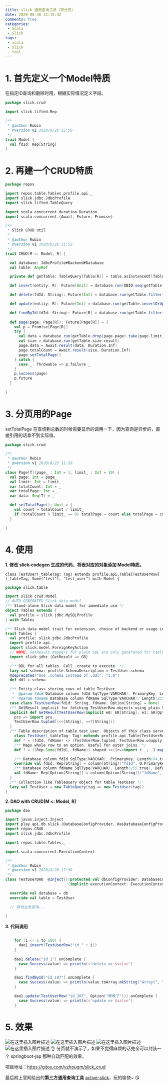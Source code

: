 ```yaml
---
title: slick 通用查询工具（带分页）
date: 2020-08-30 11:15:42
comments: true
categories:
 - Scala
 - Slick
tags: 
 - scala
 - slick
 - tool
---
```

# 1. 首先定义一个Model特质
在指定ID查询和删除时用，根据实际情况定义字段。

```scala
package slick.crud

import slick.lifted.Rep

/**
 * @author Rubin
 * @version v1 2020/8/26 12:50
 */
trait Model {
  val fdId: Rep[String]
}
```

# 2. 再建一个CRUD特质
```scala
package repos

import repos.table.Tables.profile.api._
import slick.jdbc.JdbcProfile
import slick.lifted.TableQuery

import scala.concurrent.duration.Duration
import scala.concurrent.{Await, Future, Promise}

/**
 * Slick CRUD util
 *
 * @author Rubin
 * @version v1 2020/8/26 11:52
 */
trait CRUD[M <: Model, R] {

  val database: JdbcProfile#Backend#Database
  val table: AnyRef

  private def getTable: TableQuery[Table[R]] = table.asInstanceOf[TableQuery[Table[R]]]

  def insert(entity: R): Future[Unit] = database.run(DBIO.seq(getTable += entity))

  def delete(fdId: String): Future[Int] = database.run(getTable.filter(_.asInstanceOf[M].fdId === fdId).delete)

  def update(entity: R): Future[Int] = database.run(getTable.insertOrUpdate(entity))

  def findById(fdId: String): Future[R] = database.run(getTable.filter(_.asInstanceOf[M].fdId === fdId).result.head)
  
  def page(page: Page[R]): Future[Page[R]] = {
    val p = Promise[Page[R]]
    try {
      val data = database.run(getTable.drop(page.page).take(page.limit).result)
      val size = database.run(getTable.size.result)
      page.data = Await.result(data, Duration.Inf)
      page.totalCount = Await.result(size, Duration.Inf)
      page.setTotalPage()
    } catch {
      case _: Throwable => p.failure _
    }
    p.success(page)
    p.future
  }
  
}
```

# 3. 分页用的Page

setTotalPage 在查询到总数的时候需要显示的调用一下，因为查询是异步的，直接引用的话拿不到实际值。
```scala
package slick.crud

/**
 * @author Rubin
 * @version v1 2020/8/25 11:20
 */
class Page[T](page_ : Int = 1, limit_ : Int = 10) {
  val page: Int = page_
  val limit: Int = limit_
  var totalCount: Int = _
  var totalPage: Int = _
  var data: Seq[T] = _

  def setTotalPage(): Unit = {
    val count = totalCount / limit_
    if (totalCount % limit_ == 0) totalPage = count else totalPage = count + 1
  }

}
```
# 4. 使用
**1. 修改 slick-codegen 生成的代码，将表对应的对象添加 Model特质。**

``
class TestUser(_tableTag: Tag) extends profile.api.Table[TestUserRow](_tableTag, Some("test"), "test_user") with Model {
``

```scala
package slick.table

import slick.crud.Model
// AUTO-GENERATED Slick data model
/** Stand-alone Slick data model for immediate use */
object Tables extends {
  val profile = slick.jdbc.MySQLProfile
} with Tables

/** Slick data model trait for extension, choice of backend or usage in the cake pattern. (Make sure to initialize this late.) */
trait Tables {
  val profile: slick.jdbc.JdbcProfile
  import profile.api._
  import slick.model.ForeignKeyAction
  // NOTE: GetResult mappers for plain SQL are only generated for tables where Slick knows how to map the types of all columns.
  import slick.jdbc.{GetResult => GR}

  /** DDL for all tables. Call .create to execute. */
  lazy val schema: profile.SchemaDescription = TestUser.schema
  @deprecated("Use .schema instead of .ddl", "3.0")
  def ddl = schema

  /** Entity class storing rows of table TestUser
   *  @param fdid Database column fdId SqlType(VARCHAR), PrimaryKey, Length(64,true)
   *  @param fdname Database column fdName SqlType(VARCHAR), Length(255,true), Default(None) */
  case class TestUserRow(fdid: String, fdname: Option[String] = None)
  /** GetResult implicit for fetching TestUserRow objects using plain SQL queries */
  implicit def GetResultTestUserRow(implicit e0: GR[String], e1: GR[Option[String]]): GR[TestUserRow] = GR{
    prs => import prs._
    TestUserRow.tupled((<<[String], <<?[String]))
  }
  /** Table description of table test_user. Objects of this class serve as prototypes for rows in queries. */
    class TestUser(_tableTag: Tag) extends profile.api.Table[TestUserRow](_tableTag, Some("test"), "test_user") with Model {
    def * = (fdId, fdName) <> (TestUserRow.tupled, TestUserRow.unapply)
    /** Maps whole row to an option. Useful for outer joins. */
    def ? = ((Rep.Some(fdId), fdName)).shaped.<>({r=>import r._; _1.map(_=> TestUserRow.tupled((_1.get, _2)))}, (_:Any) =>  throw new Exception("Inserting into ? projection not supported."))

    /** Database column fdId SqlType(VARCHAR), PrimaryKey, Length(64,true) */
    override val fdId: Rep[String] = column[String]("fdId", O.PrimaryKey, O.Length(64,varying=true))
    /** Database column fdName SqlType(VARCHAR), Length(255,true), Default(None) */
    val fdName: Rep[Option[String]] = column[Option[String]]("fdName", O.Length(255,varying=true), O.Default(None))
  }
  /** Collection-like TableQuery object for table TestUser */
  lazy val TestUser = new TableQuery(tag => new TestUser(tag))
}
```

**2. DAO with CRUD[M <: Model, R]**

```scala
package dao

import javax.inject.Inject
import play.api.db.slick.{DatabaseConfigProvider, HasDatabaseConfigProvider}
import repos.CRUD
import slick.jdbc.JdbcProfile

import repos.table.Tables._

import scala.concurrent.ExecutionContext

/**
 * @author Rubin
 * @version v1 2020/8/26 17:38
 */
class TestUserDAO  @Inject()(protected val dbConfigProvider: DatabaseConfigProvider)
                            (implicit executionContext: ExecutionContext) extends HasDatabaseConfigProvider[JdbcProfile] with CRUD[TestUser, TestUserRow] {

  override val database = db
  override val table = TestUser

  // 其他业务查询...
  
}
```
**3. 代码调用**
```scala

    for (i <- 1 to 500) {
      dao1.insert(TestUserRow("id_" + i))
    }
  
    dao1.delete("id_1").onComplete {
      case Success(value) => println(s"delete => $value")
    }

    dao1.findById("id_107").onComplete {
      case Success(value) => println(value.toArray.mkString("Array(", ", ", ")"))
    }

    dao1.update(TestUserRow("id_107", Option("修改了"))).onComplete {
      case Success(value) => println(s"update => $value")
    }
```

# 5. 效果
![在这里插入图片描述](https://img-blog.csdnimg.cn/20200826173253903.png?x-oss-process=image/watermark,type_ZmFuZ3poZW5naGVpdGk,shadow_10,text_aHR0cHM6Ly9ibG9nLmNzZG4ubmV0L0dNaW5nWmhvdQ==,size_16,color_FFFFFF,t_70#pic_center)
![在这里插入图片描述](https://img-blog.csdnimg.cn/20200826174447356.png?x-oss-process=image/watermark,type_ZmFuZ3poZW5naGVpdGk,shadow_10,text_aHR0cHM6Ly9ibG9nLmNzZG4ubmV0L0dNaW5nWmhvdQ==,size_16,color_FFFFFF,t_70#pic_center)
![在这里插入图片描述](https://img-blog.csdnimg.cn/20200826175209269.png#pic_center)
![在这里插入图片描述](https://img-blog.csdnimg.cn/20200826175239762.png?x-oss-process=image/watermark,type_ZmFuZ3poZW5naGVpdGk,shadow_10,text_aHR0cHM6Ly9ibG9nLmNzZG4ubmV0L0dNaW5nWmhvdQ==,size_16,color_FFFFFF,t_70#pic_center)
👌 分页就不演示了，如果不觉得麻烦的话完全可以封装一个 springboot-jap 那种自动匹配的效果。

项目地址：https://gitee.com/vzhougm/slick_crud

最后附上官网给出的**第三方通用查询工具** [active-slick](https://github.com/strongtyped/active-slick)，玩的愉快~ 😘